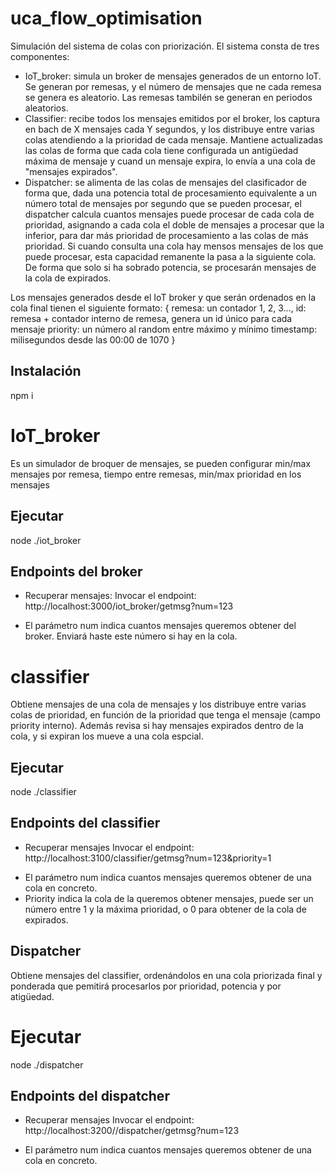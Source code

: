 # uca_flow_optimisation

Simulación del sistema de colas con priorización. El sistema consta de tres componentes:
- IoT_broker: simula un broker de mensajes generados de un entorno IoT. Se generan por remesas, y el número de mensajes que ne cada remesa se genera es aleatorio. Las remesas tambilén se generan en periodos aleatorios.
- Classifier: recibe todos los mensajes emitidos por el broker, los captura en bach de X mensajes cada Y segundos, y los distribuye entre varias colas atendiendo a la prioridad de cada mensaje. Mantiene actualizadas las colas de forma que cada cola tiene configurada un antigüedad máxima de mensaje y cuand un mensaje expira, lo envía a una cola de "mensajes expirados".
- Dispatcher: se alimenta de las colas de mensajes del clasificador de forma que, dada una potencia total de procesamiento equivalente a un número total de mensajes por segundo que se pueden procesar, el dispatcher calcula cuantos mensajes puede procesar de cada cola de prioridad, asignando a cada cola el doble de mensajes a procesar que la inferior, para dar más prioridad de procesamiento a las colas de más prioridad. Si cuando consulta una cola hay mensos mensajes de los que puede procesar, esta capacidad remanente la pasa a la siguiente cola. De forma que solo si ha sobrado potencia, se procesarán mensajes de la cola de expirados.

Los mensajes generados desde el IoT broker y que serán ordenados en la cola final tienen el siguiente formato:
    {
        remesa: un contador 1, 2, 3...,
        id: remesa + contador interno de remesa, genera un id único para cada mensaje
        priority: un número al random entre máximo y mínimo
        timestamp: milisegundos desde las 00:00 de 1070
    }

## Instalación

npm i

# IoT_broker

Es un simulador de broquer de mensajes, se pueden configurar min/max mensajes por remesa, tiempo entre remesas, min/max prioridad en los mensajes

## Ejecutar

node ./iot_broker

## Endpoints del broker

* Recuperar mensajes:
Invocar el endpoint: http://localhost:3000/iot_broker/getmsg?num=123
- El parámetro num indica cuantos mensajes queremos obtener del broker. Enviará haste este número si hay en la cola.

# classifier

Obtiene mensajes de una cola de mensajes y los distribuye entre varias colas de prioridad, en función de la prioridad que tenga el mensaje (campo priority interno).
Además revisa si hay mensajes expirados dentro de la cola, y si expiran los mueve a una cola espcial.

## Ejecutar

node ./classifier

## Endpoints del classifier

* Recuperar mensajes
Invocar el endpoint: http://localhost:3100/classifier/getmsg?num=123&priority=1
- El parámetro num indica cuantos mensajes queremos obtener de una cola en concreto.
- Priority indica la cola de la queremos obtener mensajes, puede ser un número entre 1 y la máxima prioridad, o 0 para obtener de la cola de expirados.

## Dispatcher

Obtiene mensajes del classifier, ordenándolos en una cola priorizada final y ponderada que pemitirá procesarlos por prioridad, potencia y por atigüedad.


# Ejecutar

node ./dispatcher

## Endpoints del dispatcher

* Recuperar mensajes
Invocar el endpoint: http://localhost:3200//dispatcher/getmsg?num=123
- El parámetro num indica cuantos mensajes queremos obtener de una cola en concreto.
